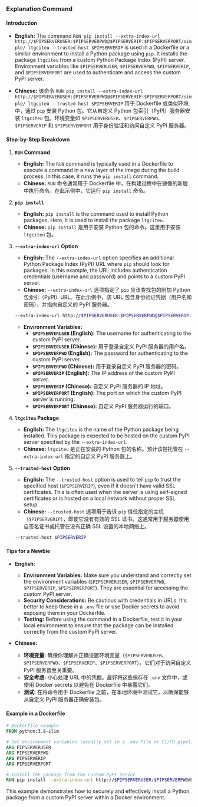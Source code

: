 ### Explanation Command

#### Introduction

- **English:** The command `RUN pip install --extra-index-url http://$PIPSERVERUSER:$PIPSERVERPWD@$PIPSERVERIP:$PIPSERVERPORT/simple/ ltgciteu --trusted-host $PIPSERVERIP` is used in a Dockerfile or a similar environment to install a Python package using `pip`. It installs the package `ltgciteu` from a custom Python Package Index (PyPI) server. Environment variables like `$PIPSERVERUSER`, `$PIPSERVERPWD`, `$PIPSERVERIP`, and `$PIPSERVERPORT` are used to authenticate and access the custom PyPI server.

- **Chinese:** 该命令 `RUN pip install --extra-index-url http://$PIPSERVERUSER:$PIPSERVERPWD@$PIPSERVERIP:$PIPSERVERPORT/simple/ ltgciteu --trusted-host $PIPSERVERIP` 用于 Dockerfile 或类似环境中，通过 `pip` 安装 Python 包。它从自定义 Python 包索引（PyPI）服务器安装 `ltgciteu` 包。环境变量如 `$PIPSERVERUSER`、`$PIPSERVERPWD`、`$PIPSERVERIP` 和 `$PIPSERVERPORT` 用于身份验证和访问自定义 PyPI 服务器。

#### Step-by-Step Breakdown

1. **`RUN` Command**
   - **English:** The `RUN` command is typically used in a Dockerfile to execute a command in a new layer of the image during the build process. In this case, it runs the `pip install` command.
   - **Chinese:** `RUN` 命令通常用于 Dockerfile 中，在构建过程中在镜像的新层中执行命令。在此示例中，它运行 `pip install` 命令。

2. **`pip install`**
   - **English:** `pip install` is the command used to install Python packages. Here, it is used to install the package `ltgciteu`.
   - **Chinese:** `pip install` 是用于安装 Python 包的命令。这里用于安装 `ltgciteu` 包。

3. **`--extra-index-url` Option**
   - **English:** The `--extra-index-url` option specifies an additional Python Package Index (PyPI) URL where `pip` should look for packages. In this example, the URL includes authentication credentials (username and password) and points to a custom PyPI server.
   - **Chinese:** `--extra-index-url` 选项指定了 `pip` 应该查找包的附加 Python 包索引（PyPI）URL。在此示例中，该 URL 包含身份验证凭据（用户名和密码），并指向自定义的 PyPI 服务器。

   ```bash
   --extra-index-url http://$PIPSERVERUSER:$PIPSERVERPWD@$PIPSERVERIP:$PIPSERVERPORT/simple/
   ```

   - **Environment Variables:**
     - **`$PIPSERVERUSER` (English):** The username for authenticating to the custom PyPI server.
     - **`$PIPSERVERUSER` (Chinese):** 用于登录自定义 PyPI 服务器的用户名。
     - **`$PIPSERVERPWD` (English):** The password for authenticating to the custom PyPI server.
     - **`$PIPSERVERPWD` (Chinese):** 用于登录自定义 PyPI 服务器的密码。
     - **`$PIPSERVERIP` (English):** The IP address of the custom PyPI server.
     - **`$PIPSERVERIP` (Chinese):** 自定义 PyPI 服务器的 IP 地址。
     - **`$PIPSERVERPORT` (English):** The port on which the custom PyPI server is running.
     - **`$PIPSERVERPORT` (Chinese):** 自定义 PyPI 服务器运行的端口。

4. **`ltgciteu` Package**
   - **English:** The `ltgciteu` is the name of the Python package being installed. This package is expected to be hosted on the custom PyPI server specified by the `--extra-index-url`.
   - **Chinese:** `ltgciteu` 是正在安装的 Python 包的名称。预计该包托管在 `--extra-index-url` 指定的自定义 PyPI 服务器上。

5. **`--trusted-host` Option**
   - **English:** The `--trusted-host` option is used to tell `pip` to trust the specified host (`$PIPSERVERIP`), even if it doesn't have valid SSL certificates. This is often used when the server is using self-signed certificates or is hosted on a local network without proper SSL setup.
   - **Chinese:** `--trusted-host` 选项用于告诉 `pip` 信任指定的主机（`$PIPSERVERIP`），即使它没有有效的 SSL 证书。这通常用于服务器使用自签名证书或托管在没有正确 SSL 设置的本地网络上。

   ```bash
   --trusted-host $PIPSERVERIP
   ```

#### Tips for a Newbie

- **English:** 
  - **Environment Variables:** Make sure you understand and correctly set the environment variables (`$PIPSERVERUSER`, `$PIPSERVERPWD`, `$PIPSERVERIP`, `$PIPSERVERPORT`). They are essential for accessing the custom PyPI server.
  - **Security Considerations:** Be cautious with credentials in URLs. It's better to keep these in a `.env` file or use Docker secrets to avoid exposing them in your Dockerfile.
  - **Testing:** Before using the command in a Dockerfile, test it in your local environment to ensure that the package can be installed correctly from the custom PyPI server.

- **Chinese:** 
  - **环境变量:** 确保你理解并正确设置环境变量（`$PIPSERVERUSER`、`$PIPSERVERPWD`、`$PIPSERVERIP`、`$PIPSERVERPORT`）。它们对于访问自定义 PyPI 服务器至关重要。
  - **安全考虑:** 小心处理 URL 中的凭据。最好将这些保存在 `.env` 文件中，或使用 Docker secrets 以避免在 Dockerfile 中暴露它们。
  - **测试:** 在将命令用于 Dockerfile 之前，在本地环境中测试它，以确保能够从自定义 PyPI 服务器正确安装包。

#### Example in a Dockerfile

```Dockerfile
# Dockerfile example
FROM python:3.8-slim

# Set environment variables (usually set in a .env file or CI/CD pipeline)
ARG PIPSERVERUSER
ARG PIPSERVERPWD
ARG PIPSERVERIP
ARG PIPSERVERPORT

# Install the package from the custom PyPI server
RUN pip install --extra-index-url http://$PIPSERVERUSER:$PIPSERVERPWD@$PIPSERVERIP:$PIPSERVERPORT/simple/ ltgciteu --trusted-host $PIPSERVERIP
```

This example demonstrates how to securely and effectively install a Python package from a custom PyPI server within a Docker environment.
